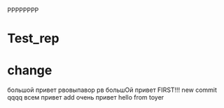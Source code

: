 РРРРРРРР
# Test_rep
# change
большой привет
рвовыпавор
рв
большOй привет
FIRST!!!
new commit
qqqq
всем привет
add
очень привет
hello from toyer
